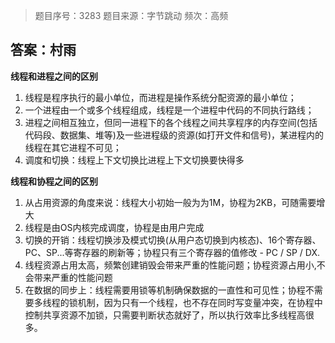 >题目序号：3283
>题目来源：字节跳动
>频次：高频

## 答案：村雨

**线程和进程之间的区别**

1. 线程是程序执行的最小单位，而进程是操作系统分配资源的最小单位；
2. 一个进程由一个或多个线程组成，线程是一个进程中代码的不同执行路线；
3. 进程之间相互独立，但同一进程下的各个线程之间共享程序的内存空间(包括代码段、数据集、堆等)及一些进程级的资源(如打开文件和信号)，某进程内的线程在其它进程不可见；
4. 调度和切换：线程上下文切换比进程上下文切换要快得多

**线程和协程之间的区别**

1. 从占用资源的角度来说：线程大小初始一般为为1M，协程为2KB，可随需要增大
2. 线程是由OS内核完成调度，协程是由用户完成
3. 切换的开销：线程切换涉及模式切换(从用户态切换到内核态)、16个寄存器、PC、SP...等寄存器的刷新等；协程只有三个寄存器的值修改 - PC / SP / DX.
4. 线程资源占用太高，频繁创建销毁会带来严重的性能问题；协程资源占用小,不会带来严重的性能问题
5. 在数据的同步上：线程需要用锁等机制确保数据的一直性和可见性；协程不需要多线程的锁机制，因为只有一个线程，也不存在同时写变量冲突，在协程中控制共享资源不加锁，只需要判断状态就好了，所以执行效率比多线程高很多。